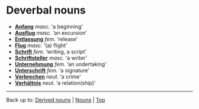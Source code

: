 # Deverbal nouns

- **[Anfang](a/an/Anfang.md)** *masc.* ‘a beginning’
- **[Ausflug](a/au/Ausflug.md)** *masc.* ‘an excursion’
- **[Entlassung](e/en/Entlassung.md)** *fem.* ‘release’
- **[Flug](f/fl/Flug.md)** *masc.* ‘(a) flight’
- **[Schrift](s/sc/Schrift.md)** *fem.* ‘writing, a script’
- **[Schriftsteller](s/sc/Schriftsteller.md)** *masc.* ‘a writer’
- **[Unternehmung](u/un/Unternehmung.md)** *fem.* ‘an undertaking’
- **[Unterschrift](u/un/Unterschrift.md)** *fem.* ‘a signature’
- **[Verbrechen](v/ve/Verbrechen.md)** *neut.* ‘a crime’
- **[Verhältnis](v/ve/Verhaeltnis.md)** *neut.* ‘a relation(ship)’

----

Back up to: [Derived nouns](derivedNouns.md) | [Nouns](index.md) | [Top](../index.md)
